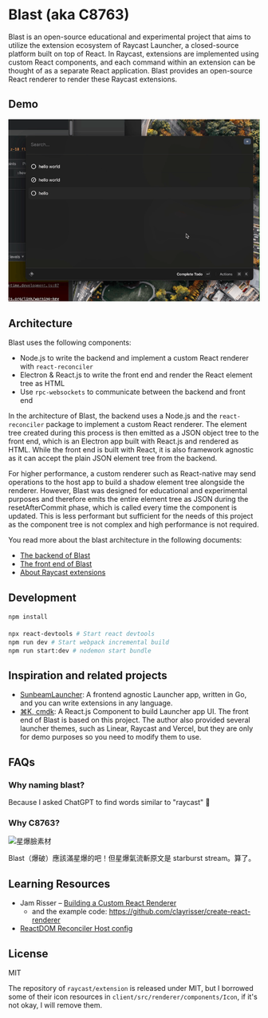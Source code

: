 # Blast (aka C8763)

Blast is an open-source educational and experimental project that aims to utilize the extension ecosystem of Raycast Launcher, a closed-source platform built on top of React. In Raycast, extensions are implemented using custom React components, and each command within an extension can be thought of as a separate React application. Blast provides an open-source React renderer to render these Raycast extensions.

## Demo

![demo_todo](./docs/media/demo_todo.gif)

## Architecture

Blast uses the following components:

- Node.js to write the backend and implement a custom React renderer with `react-reconciler`
- Electron & React.js to write the front end and render the React element tree as HTML
- Use `rpc-websockets` to communicate between the backend and front end

In the architecture of Blast, the backend uses a Node.js and the `react-reconciler` package to implement a custom React renderer. The element tree created during this process is then emitted as a JSON object tree to the front end, which is an Electron app built with React.js and rendered as HTML. While the front end is built with React, it is also framework agnostic as it can accept the plain JSON element tree from the backend.

For higher performance, a custom renderer such as React-native may send operations to the host app to build a shadow element tree alongside the renderer. However, Blast was designed for educational and experimental purposes and therefore emits the entire element tree as JSON during the resetAfterCommit phase, which is called every time the component is updated. This is less performant but sufficient for the needs of this project as the component tree is not complex and high performance is not required.

You read more about the blast architecture in the following documents:

- [The backend of Blast](./src/README.md)
- [The front end of Blast](./client/README.md)
- [About Raycast extensions](./examples/README.md)

## Development

```bash
npm install

npx react-devtools # Start react devtools
npm run dev # Start webpack incremental build
npm run start:dev # nodemon start bundle
```

## Inspiration and related projects

- [SunbeamLauncher](https://github.com/SunbeamLauncher/sunbeam): A frontend agnostic Launcher app, written in Go, and you can write extensions in any language.
- [⌘K, cmdk](https://github.com/pacocoursey/cmdk): A React.js Component to build Launcher app UI. The front end of Blast is based on this project. The author also provided several launcher themes, such as Linear, Raycast and Vercel, but they are only for demo purposes so you need to modify them to use.

## FAQs

### Why naming blast?

Because I asked ChatGPT to find words similar to "raycast" 🤣

### Why C8763?

![星爆臉素材](http://i.imgur.com/7SXzUno.png)

Blast（爆破）應該滿星爆的吧！但星爆氣流斬原文是 starburst stream。算了。

## Learning Resources

- Jam Risser – [Building a Custom React Renderer](https://www.youtube.com/watch?v=SXx-CymMjDM)
  - and the example code: <https://github.com/clayrisser/create-react-renderer>
- [ReactDOM Reconciler Host config](https://github.com/facebook/react/blob/main/packages/react-dom-bindings/src/client/ReactDOMHostConfig.js)

## License

MIT

The repository of `raycast/extension` is released under MIT, but I borrowed some of their icon resources in `client/src/renderer/components/Icon`, if it's not okay, I will remove them.
